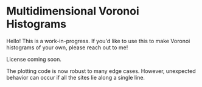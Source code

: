 # Multidimensional Voronoi Histograms
Hello! This is a work-in-progress. If you'd like to use this to make Voronoi histograms of your own, please reach out to me!

License coming soon.

The plotting code is now robust to many edge cases. However, unexpected behavior can occur if all the sites lie along a single line. 
